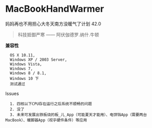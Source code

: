 # MacBookHandWarmer
妈妈再也不用担心大冬天南方没暖气了计划 42.0

>科技抵御严寒 —— 阿伏伽德罗.纳什.牛顿

**兼容性**
```
  OS X 10.11,
  Windows XP / 2003 Server,
  Windows Vista,
  Windows 7,
  Windows 8 / 8.1,
  Windows 10 下
  测试通过
```

Issues
```
  1. 四核以下CPU存在运行之后系统不顺畅的问题
  2. 没了
  3. 未来可发展出铁板烧的板_儿_App（可能夏天才能用）、电饼铛App（需要两台MacBook）、暖脚器App（视乎硬件条件）等应用

